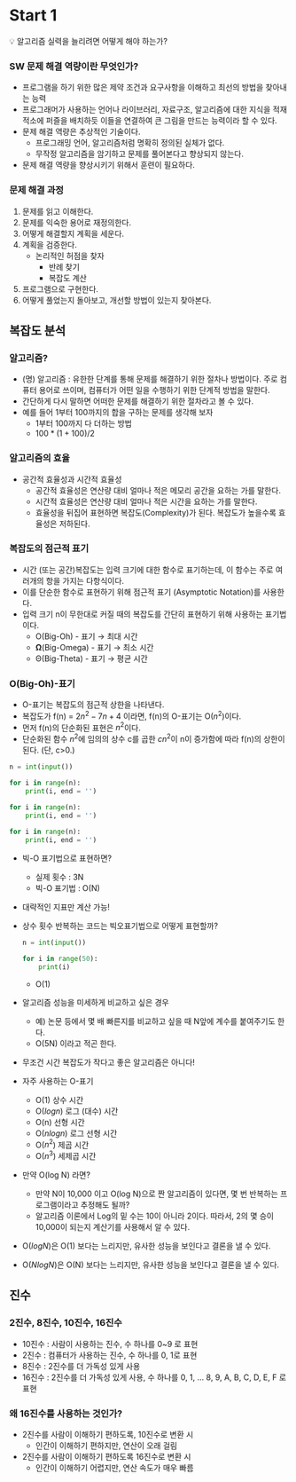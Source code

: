 # Start 1

<aside>
💡 알고리즘 실력을 늘리려면 어떻게 해야 하는가?

</aside>

### SW 문제 해결 역량이란 무엇인가?

- 프로그램을 하기 위한 많은 제약 조건과 요구사항을 이해하고 최선의 방법을 찾아내는 능력
- 프로그래머가 사용하는 언어나 라이브러리, 자료구조, 알고리즘에 대한 지식을 적재적소에 퍼즐을 배치하듯 이들을 연결하여 큰 그림을 만드는 능력이라 할 수 있다.
- 문제 해결 역량은 추상적인 기술이다.
    - 프로그래밍 언어, 알고리즘처럼 명확히 정의된 실체가 없다.
    - 무작정 알고리즘을 암기하고 문제를 풀어본다고 향상되지 않는다.
- 문제 해결 역량을 향상시키기 위해서 훈련이 필요하다.

### 문제 해결 과정

1. 문제를 읽고 이해한다.
2. 문제를 익숙한 용어로 재정의한다.
3. 어떻게 해결할지 계획을 세운다.
4. 계획을 검증한다.
    - 논리적인 허점을 찾자
        - 반례 찾기
        - 복잡도 계산
5. 프로그램으로 구현한다.
6. 어떻게 풀었는지 돌아보고, 개선할 방법이 있는지 찾아본다.

## 복잡도 분석

### 알고리즘?

- (명) 알고리즘 : 유한한 단계를 통해 문제를 해결하기 위한 절차나 방법이다.
주로 컴퓨터 용어로 쓰이며, 컴퓨터가 어떤 일을 수행하기 위한 단계적 방법을 말한다.
- 간단하게 다시 말하면 어떠한 문제를 해결하기 위한 절차라고 볼 수 있다.
- 예를 들어 1부터 100까지의 합을 구하는 문제를 생각해 보자
    - 1부터 100까지 다 더하는 방법
    - $100*(1+100)/2$

### 알고리즘의 효율

- 공간적 효율성과 시간적 효율성
    - 공간적 효율성은 연산량 대비 얼마나 적은 메모리 공간을 요하는 가를 말한다.
    - 시간적 효율성은 연산량 대비 얼마나 적은 시간을 요하는 가를 말한다.
    - 효율성을 뒤집어 표현하면 복잡도(Complexity)가 된다. 복잡도가 높을수록 효율성은 저하된다.

### 복잡도의 점근적 표기

- 시간 (또는 공간)복잡도는 입력 크기에 대한 함수로 표기하는데, 이 함수는 주로 여러개의 항을 가지는 다항식이다.
- 이를 단순한 함수로 표현하기 위해 점근적 표기 (Asymptotic Notation)를 사용한다.
- 입력 크기 n이 무한대로 커질 때의 복잡도를 간단히 표현하기 위해 사용하는 표기법이다.
    - O(Big-Oh) - 표기 → 최대 시간
    - **Ω**(Big-Omega) - 표기 → 최소 시간
    - Θ(Big-Theta) - 표기 → 평균 시간

### O(Big-Oh)-표기

- O-표기는 복잡도의 점근적 상한을 나타낸다.
- 복잡도가 f(n) = $2n^2-7n+4$ 이라면, f(n)의 O-표기는 O($n^2$)이다.
- 먼저 f(n)의 단순화된 표현은 $n^2$이다.
- 단순화된 함수 $n^2$에 임의의 상수 c를 곱한 $cn^2$이 n이 증가함에 따라 f(n)의 상한이 된다.
(단, c>0.)

```python
n = int(input())

for i in range(n):
	print(i, end = '')

for i in range(n):
	print(i, end = '')
	
for i in range(n):
	print(i, end = '')
```

- 빅-O 표기법으로 표현하면?
    - 실제 횟수 : 3N
    - 빅-O 표기법 : O(N)
- 대략적인 지표만 계산 가능!
- 상수 횟수 반복하는 코드는 빅오표기법으로 어떻게 표현할까?
    
    ```python
    n = int(input())
    
    for i in range(50):
    	print(i)
    ```
    
    - O(1)
- 알고리즘 성능을 미세하게 비교하고 싶은 경우
    - 예) 논문 등에서 몇 배 빠른지를 비교하고 싶을 때 N앞에 계수를 붙여주기도 한다.
    - O(5N) 이라고 적곤 한다.
- 무조건 시간 복잡도가 작다고 좋은 알고리즘은 아니다!
- 자주 사용하는 O-표기
    - O(1) 상수 시간
    - O($logn$) 로그 (대수) 시간
    - O(n) 선형 시간
    - O($nlogn$) 로그 선형 시간
    - O($n^2$) 제곱 시간
    - O($n^3$) 세제곱 시간
- 만약 O(log N) 라면?
    - 만약 N이 10,000 이고 O(log N)으로 짠 알고리즘이 있다면, 몇 번 반복하는 프로그램이라고 추정해도 될까?
    - 알고리즘 이론에서 Log의 밑 수는 10이 아니라 2이다.
    따라서, 2의 몇 승이 10,000이 되는지 계산기를 사용해서 알 수 있다.
- O($logN$)은 O(1) 보다는 느리지만, 유사한 성능을 보인다고 결론을 낼 수 있다.
- O($NlogN$)은 O(N) 보다는 느리지만, 유사한 성능을 보인다고 결론을 낼 수 있다.

## 진수

### 2진수, 8진수, 10진수, 16진수

- 10진수 : 사람이 사용하는 진수, 수 하나를 0~9 로 표현
- 2진수 : 컴퓨터가 사용하는 진수, 수 하나를 0, 1로 표현
- 8진수 : 2진수를 더 가독성 있게 사용
- 16진수 : 2진수를 더 가독성 있게 사용, 수 하나를 0, 1, … 8, 9, A, B, C, D, E, F 로 표현

### 왜 16진수를 사용하는 것인가?

- 2진수를 사람이 이해하기 편하도록, 10진수로 변환 시
    - 인간이 이해하기 편하지만, 연산이 오래 걸림
- 2진수를 사람이 이해하기 편하도록 16진수로 변환 시
    - 인간이 이해하기 어렵지만, 연산 속도가 매우 빠름